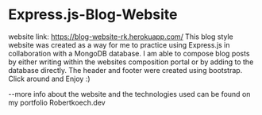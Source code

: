 

# Express.js-Blog-Website

website link: https://blog-website-rk.herokuapp.com/
This blog style website was created as a way for me to practice using Express.js in collaboration with a MongoDB database. I am able to compose blog posts by either writing within the websites composition portal or by adding to the database directly. The header and footer were created using bootstrap. Click around and Enjoy :)

--more info about the website and the technologies used can be found on my portfolio Robertkoech.dev
